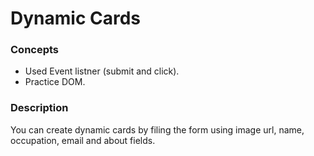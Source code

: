 # Dynamic Cards

### Concepts

- Used Event listner (submit and click).
- Practice DOM.

### Description

You can create dynamic cards by filing the form using image url, name, occupation, email and about fields.

